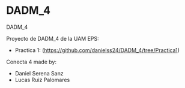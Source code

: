 # DADM_4
DADM_4

Proyecto de DADM_4 de la UAM EPS:
  - Practica 1: (https://github.com/danielss24/DADM_4/tree/Practica1)


Conecta 4 made by:
  - Daniel Serena Sanz
  - Lucas Ruiz Palomares
